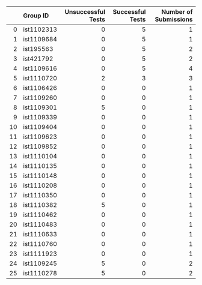 |    | Group ID   |   Unsuccessful Tests |   Successful Tests |   Number of Submissions |
|---:|:-----------|---------------------:|-------------------:|------------------------:|
|  0 | ist1102313 |                    0 |                  5 |                       1 |
|  1 | ist1109684 |                    0 |                  5 |                       1 |
|  2 | ist195563  |                    0 |                  5 |                       2 |
|  3 | ist421792  |                    0 |                  5 |                       2 |
|  4 | ist1109616 |                    0 |                  5 |                       4 |
|  5 | ist1110720 |                    2 |                  3 |                       3 |
|  6 | ist1106426 |                    0 |                  0 |                       1 |
|  7 | ist1109260 |                    0 |                  0 |                       1 |
|  8 | ist1109301 |                    5 |                  0 |                       1 |
|  9 | ist1109339 |                    0 |                  0 |                       1 |
| 10 | ist1109404 |                    0 |                  0 |                       1 |
| 11 | ist1109623 |                    0 |                  0 |                       1 |
| 12 | ist1109852 |                    0 |                  0 |                       1 |
| 13 | ist1110104 |                    0 |                  0 |                       1 |
| 14 | ist1110135 |                    0 |                  0 |                       1 |
| 15 | ist1110148 |                    0 |                  0 |                       1 |
| 16 | ist1110208 |                    0 |                  0 |                       1 |
| 17 | ist1110350 |                    0 |                  0 |                       1 |
| 18 | ist1110382 |                    5 |                  0 |                       1 |
| 19 | ist1110462 |                    0 |                  0 |                       1 |
| 20 | ist1110483 |                    0 |                  0 |                       1 |
| 21 | ist1110633 |                    0 |                  0 |                       1 |
| 22 | ist1110760 |                    0 |                  0 |                       1 |
| 23 | ist1111923 |                    0 |                  0 |                       1 |
| 24 | ist1109245 |                    5 |                  0 |                       2 |
| 25 | ist1110278 |                    5 |                  0 |                       2 |